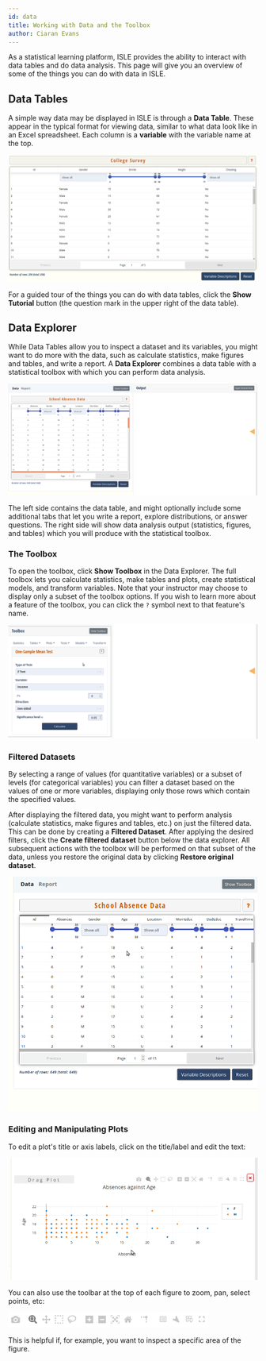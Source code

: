 ```yaml
---
id: data
title: Working with Data and the Toolbox
author: Ciaran Evans
---
```


As a statistical learning platform, ISLE provides the ability to interact with data tables and do data analysis. This page will give you an overview of some of the things you can do with data in ISLE.

## Data Tables

A simple way data may be displayed in ISLE is through a **Data Table**. These appear in the typical format for viewing data, similar to what data look like in an Excel spreadsheet. Each column is a **variable** with the variable name at the top. 

![Data Table](assets/images/data_table_student.png)

For a guided tour of the things you can do with data tables, click the **Show Tutorial** button (the question mark in the upper right of the data table).

## Data Explorer

While Data Tables allow you to inspect a dataset and its variables, you might want to do more with the data, such as calculate statistics, make figures and tables, and write a report. A **Data Explorer** combines a data table with a statistical toolbox with which you can perform data analysis.

![Explorer](assets/images/data_explorer.png)

The left side contains the data table, and might optionally include some additional tabs that let you write a report, explore distributions, or answer questions. The right side will show data analysis output (statistics, figures, and tables) which you will produce with the statistical toolbox.

### The Toolbox

To open the toolbox, click **Show Toolbox** in the Data Explorer. The full toolbox lets you calculate statistics, make tables and plots, create statistical models, and transform variables. Note that your instructor may choose to display only a subset of the toolbox options. If you wish to learn more about a feature of the toolbox, you can click the `?` symbol next to that feature's name.

![Toolbox](assets/gifs/toolbox.gif)

### Filtered Datasets

By selecting a range of values (for quantitative variables) or a subset of levels (for categorical variables) you can filter a dataset based on the values of one or more variables, displaying only those rows which contain the specified values.

After displaying the filtered data, you might want to perform analysis (calculate statistics, make figures and tables, etc.) on just the filtered data. This can be done by creating a **Filtered Dataset**. After applying the desired filters, click the **Create filtered dataset** button below the data explorer. All subsequent actions with the toolbox will be performed on that subset of the data, unless you restore the original data by clicking **Restore original dataset**.

![Filtered Dataset](assets/gifs/filtered_dataset.gif)

### Editing and Manipulating Plots

To edit a plot's title or axis labels, click on the title/label and edit the text:

![Edit Labels](assets/gifs/edit_figure_labels.gif)

You can also use the toolbar at the top of each figure to zoom, pan, select points, etc:

![Figure Toolbar](assets/images/figure_toolbar.png)

This is helpful if, for example, you want to inspect a specific area of the figure.
